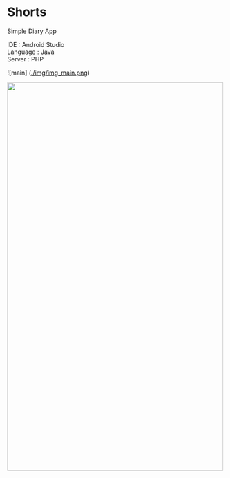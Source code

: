 # Shorts
Simple Diary App


IDE : Android Studio  
Language : Java  
Server : PHP  

![main] ([./img/img_main.png](https://github.com/Junghee-Shin/Shorts/blob/master/img/img_main.png?raw=true))  

<img src="(https://github.com/Junghee-Shin/Shorts/blob/master/img/img_main.png)" width="500" height="900">

